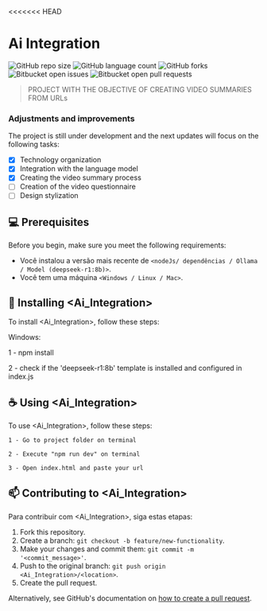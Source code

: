 <<<<<<< HEAD
# Ai Integration

![GitHub repo size](https://img.shields.io/github/repo-size/iuricode/README-template?style=for-the-badge)
![GitHub language count](https://img.shields.io/github/languages/count/iuricode/README-template?style=for-the-badge)
![GitHub forks](https://img.shields.io/github/forks/iuricode/README-template?style=for-the-badge)
![Bitbucket open issues](https://img.shields.io/bitbucket/issues/iuricode/README-template?style=for-the-badge)
![Bitbucket open pull requests](https://img.shields.io/bitbucket/pr-raw/iuricode/README-template?style=for-the-badge)

> PROJECT WITH THE OBJECTIVE OF CREATING VIDEO SUMMARIES FROM URLs

### Adjustments and improvements

The project is still under development and the next updates will focus on the following tasks:

- [x] Technology organization
- [x] Integration with the language model
- [x] Creating the video summary process
- [ ] Creation of the video questionnaire
- [ ] Design stylization

## 💻 Prerequisites

Before you begin, make sure you meet the following requirements:

- Você instalou a versão mais recente de `<nodeJs/ dependências / Ollama / Model (deepseek-r1:8b)>`.
- Você tem uma máquina `<Windows / Linux / Mac>`.

## 🚀 Installing <Ai_Integration>

To install <Ai_Integration>, follow these steps:

Windows:

1 - npm install

2 - check if the 'deepseek-r1:8b' template is installed and configured in index.js

## ☕ Using <Ai_Integration>

To use <Ai_Integration>, follow these steps:

```
1 - Go to project folder on terminal

2 - Execute "npm run dev" on terminal

3 - Open index.html and paste your url 
```

## 📫 Contributing to <Ai_Integration>

Para contribuir com <Ai_Integration>, siga estas etapas:

1. Fork this repository.
2. Create a branch: `git checkout -b feature/new-functionality`.
3. Make your changes and commit them: `git commit -m '<commit_message>'`.
4. Push to the original branch: `git push origin <Ai_Integration>/<location>`.
5. Create the pull request.

Alternatively, see GitHub's documentation on [how to create a pull request](https://help.github.com/en/github/collaborating-with-issues-and-pull-requests/creating-a-pull-request).